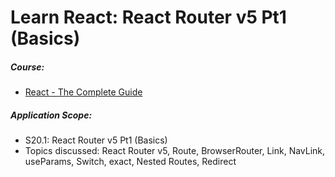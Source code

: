# Learn React: React Router v5 Pt1 (Basics)

##### Course:

- [React - The Complete Guide](https://www.udemy.com/course/react-the-complete-guide-incl-redux)

##### Application Scope:

- S20.1: React Router v5 Pt1 (Basics)
- Topics discussed: React Router v5, Route, BrowserRouter, Link, NavLink, useParams, Switch, exact, Nested Routes, Redirect

